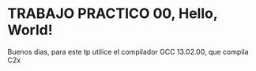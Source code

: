 # TRABAJO PRACTICO 00, Hello, World!
Buenos dias, para este tp utilice el compilador GCC 13.02.00, que compila C2x
